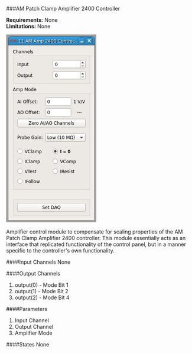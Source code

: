 ###AM Patch Clamp Amplifier 2400 Controller

**Requirements:** None  
**Limitations:** None  

![Module GUI](am-amp2400.png)

<!--start-->
Amplifier control module to compensate for scaling properties of the AM Patch Clamp Amplifier 2400 controller. This module essentially acts as an interface that replicated functionality of the control panel, but in a manner specific to the controller's own functionality. 
<!--end-->

####Input Channels
None

####Output Channels  
1. output(0) - Mode Bit 1
2. output(1) - Mode Bit 2
3. output(2) - Mode Bit 4

####Parameters
1. Input Channel
2. Output Channel 
3. Amplifier Mode

####States
None
